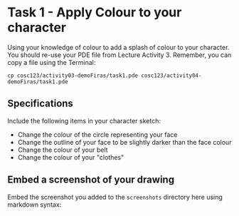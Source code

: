 # Task 1 - Apply Colour to your character

Using your knowledge of colour to add a splash of colour to your character.
You should re-use your PDE file from Lecture Activity 3. 
Remember, you can copy a file using the Terminal:

```
cp cosc123/activity03-demoFiras/task1.pde cosc123/activity04-demoFiras/task1.pde
```

## Specifications

Include the following items in your character sketch:

- Change the colour of the circle representing your face
- Change the outline of your face to be slightly darker than the face colour
- Change the colour of your belt
- Change the colour of your "clothes"

## Embed a screenshot of your drawing

Embed the screenshot you added to the `screenshots` directory here using markdown syntax:
